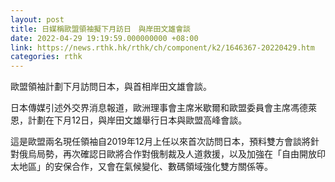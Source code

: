 ```yaml
---
layout: post
title: 日媒稱歐盟領袖擬下月訪日　與岸田文雄會談
date: 2022-04-29 19:19:59.000000000 +08:00
link: https://news.rthk.hk/rthk/ch/component/k2/1646367-20220429.htm
categories: rthk
---
```


歐盟領袖計劃下月訪問日本，與首相岸田文雄會談。

日本傳媒引述外交界消息報道，歐洲理事會主席米歇爾和歐盟委員會主席馮德萊恩，計劃在下月12日，與岸田文雄舉行日本與歐盟高峰會談。

這是歐盟兩名現任領袖自2019年12月上任以來首次訪問日本，預料雙方會談將針對俄烏局勢，再次確認日歐將合作對俄制裁及人道救援，以及加強在「自由開放印太地區」的安保合作，又會在氣候變化、數碼領域強化雙方關係等。
